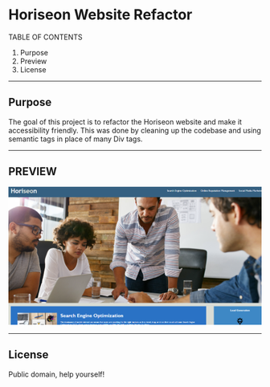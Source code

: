 # Horiseon Website Refactor
TABLE OF CONTENTS
1. Purpose
2. Preview
3. License 

-------
Purpose
-------

The goal of this project is to refactor the Horiseon website and make it accessibility friendly. This was done by cleaning up the codebase and using semantic tags in place of many Div tags.

-------
PREVIEW
-------

![Preview of website](assets/images/screenshot.png)

-------
License
-------

Public domain, help yourself!